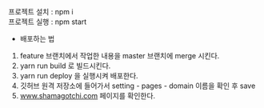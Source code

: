 프로젝트 설치 : npm i  
프로젝트 실행 : npm start 

- 배포하는 법 
1. feature 브랜치에서 작업한 내용을 master 브랜치에 merge 시킨다.
2. yarn run build 로 빌드시킨다.
3. yarn run deploy 을 실행시켜 배포한다.
4. 깃허브 원격 저장소에 들어가서 setting - pages - domain 이름을 확인 후 save
5. www.shamagotchi.com 페이지를 확인한다. 
